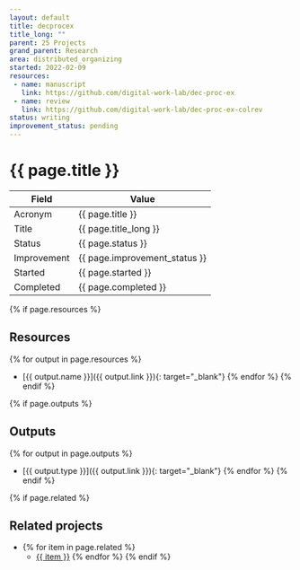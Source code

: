 ```yaml
---
layout: default
title: decprocex
title_long: ""
parent: 25 Projects
grand_parent: Research
area: distributed_organizing
started: 2022-02-09
resources:
 - name: manuscript
   link: https://github.com/digital-work-lab/dec-proc-ex
 - name: review
   link: https://github.com/digital-work-lab/dec-proc-ex-colrev
status: writing
improvement_status: pending
---
```


# {{ page.title }}

Field               | Value
------------------- | ----------------------------------
Acronym             | {{ page.title }}
Title               | {{ page.title_long }}
Status              | {{ page.status }}
Improvement         | {{ page.improvement_status }}
Started             | {{ page.started }}
Completed           | {{ page.completed }}

{% if page.resources %}
## Resources

  {% for output in page.resources %}
  - [{{ output.name }}]({{ output.link }}){: target="_blank"}
  {% endfor %}
{% endif %}

{% if page.outputs %}
## Outputs

  {% for output in page.outputs %}
  - [{{ output.type }}]({{ output.link }}){: target="_blank"}
  {% endfor %}
{% endif %}

{% if page.related %}
## Related projects 

- {% for item in page.related %}
  - <a href="{{ item }}">{{ item }}</a>
{% endfor %}
{% endif %}
